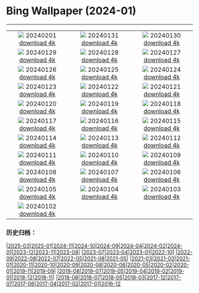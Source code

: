 # Bing Wallpaper (2024-01)
**************
| | | |
| :----: | :----: | :----: |
| ![](https://www.bing.com/th?id=OHR.HalbinselJasmund_FR-FR6083504122_1920x1080.jpg) 20240201 [download 4k](https://www.bing.com/th?id=OHR.HalbinselJasmund_FR-FR6083504122_UHD.jpg) | ![](https://www.bing.com/th?id=OHR.ZebraMother_FR-FR5676160511_1920x1080.jpg) 20240131 [download 4k](https://www.bing.com/th?id=OHR.ZebraMother_FR-FR5676160511_UHD.jpg) | ![](https://www.bing.com/th?id=OHR.AlbaceteSpain_FR-FR3668738448_1920x1080.jpg) 20240130 [download 4k](https://www.bing.com/th?id=OHR.AlbaceteSpain_FR-FR3668738448_UHD.jpg) |
| ![](https://www.bing.com/th?id=OHR.GollingerFalls_FR-FR3295584531_1920x1080.jpg) 20240129 [download 4k](https://www.bing.com/th?id=OHR.GollingerFalls_FR-FR3295584531_UHD.jpg) | ![](https://www.bing.com/th?id=OHR.SnowFox_FR-FR3113896350_1920x1080.jpg) 20240128 [download 4k](https://www.bing.com/th?id=OHR.SnowFox_FR-FR3113896350_UHD.jpg) | ![](https://www.bing.com/th?id=OHR.WinterCarnival_FR-FR5345279239_1920x1080.jpg) 20240127 [download 4k](https://www.bing.com/th?id=OHR.WinterCarnival_FR-FR5345279239_UHD.jpg) |
| ![](https://www.bing.com/th?id=OHR.HawkOwl_FR-FR1707000792_1920x1080.jpg) 20240126 [download 4k](https://www.bing.com/th?id=OHR.HawkOwl_FR-FR1707000792_UHD.jpg) | ![](https://www.bing.com/th?id=OHR.DwynwensDay_FR-FR7589802554_1920x1080.jpg) 20240125 [download 4k](https://www.bing.com/th?id=OHR.DwynwensDay_FR-FR7589802554_UHD.jpg) | ![](https://www.bing.com/th?id=OHR.IcelandBeach_FR-FR6659305695_1920x1080.jpg) 20240124 [download 4k](https://www.bing.com/th?id=OHR.IcelandBeach_FR-FR6659305695_UHD.jpg) |
| ![](https://www.bing.com/th?id=OHR.MaldivesAtolls_FR-FR6343636525_1920x1080.jpg) 20240123 [download 4k](https://www.bing.com/th?id=OHR.MaldivesAtolls_FR-FR6343636525_UHD.jpg) | ![](https://www.bing.com/th?id=OHR.SantaCruzSunrise_FR-FR1541398588_1920x1080.jpg) 20240122 [download 4k](https://www.bing.com/th?id=OHR.SantaCruzSunrise_FR-FR1541398588_UHD.jpg) | ![](https://www.bing.com/th?id=OHR.SquirrelNetherlands_FR-FR5106085626_1920x1080.jpg) 20240121 [download 4k](https://www.bing.com/th?id=OHR.SquirrelNetherlands_FR-FR5106085626_UHD.jpg) |
| ![](https://www.bing.com/th?id=OHR.Castlenaud_FR-FR4922909582_1920x1080.jpg) 20240120 [download 4k](https://www.bing.com/th?id=OHR.Castlenaud_FR-FR4922909582_UHD.jpg) | ![](https://www.bing.com/th?id=OHR.PlitviceWinter_FR-FR4625546513_1920x1080.jpg) 20240119 [download 4k](https://www.bing.com/th?id=OHR.PlitviceWinter_FR-FR4625546513_UHD.jpg) | ![](https://www.bing.com/th?id=OHR.ParisBridge_FR-FR4526044555_1920x1080.jpg) 20240118 [download 4k](https://www.bing.com/th?id=OHR.ParisBridge_FR-FR4526044555_UHD.jpg) |
| ![](https://www.bing.com/th?id=OHR.SleepyWolf_FR-FR3759485122_1920x1080.jpg) 20240117 [download 4k](https://www.bing.com/th?id=OHR.SleepyWolf_FR-FR3759485122_UHD.jpg) | ![](https://www.bing.com/th?id=OHR.LakeLouise_FR-FR3546637527_1920x1080.jpg) 20240116 [download 4k](https://www.bing.com/th?id=OHR.LakeLouise_FR-FR3546637527_UHD.jpg) | ![](https://www.bing.com/th?id=OHR.SnowHorses_FR-FR2904040226_1920x1080.jpg) 20240115 [download 4k](https://www.bing.com/th?id=OHR.SnowHorses_FR-FR2904040226_UHD.jpg) |
| ![](https://www.bing.com/th?id=OHR.HokkaidoSwans_FR-FR2489851452_1920x1080.jpg) 20240114 [download 4k](https://www.bing.com/th?id=OHR.HokkaidoSwans_FR-FR2489851452_UHD.jpg) | ![](https://www.bing.com/th?id=OHR.HanaHighway_FR-FR2322911528_1920x1080.jpg) 20240113 [download 4k](https://www.bing.com/th?id=OHR.HanaHighway_FR-FR2322911528_UHD.jpg) | ![](https://www.bing.com/th?id=OHR.BukhansanSeoul_FR-FR2089322284_1920x1080.jpg) 20240112 [download 4k](https://www.bing.com/th?id=OHR.BukhansanSeoul_FR-FR2089322284_UHD.jpg) |
| ![](https://www.bing.com/th?id=OHR.LynxSnow_FR-FR2285365573_1920x1080.jpg) 20240111 [download 4k](https://www.bing.com/th?id=OHR.LynxSnow_FR-FR2285365573_UHD.jpg) | ![](https://www.bing.com/th?id=OHR.MilopotamosStairs_FR-FR2141657119_1920x1080.jpg) 20240110 [download 4k](https://www.bing.com/th?id=OHR.MilopotamosStairs_FR-FR2141657119_UHD.jpg) | ![](https://www.bing.com/th?id=OHR.BalloonDay_FR-FR1975351459_1920x1080.jpg) 20240109 [download 4k](https://www.bing.com/th?id=OHR.BalloonDay_FR-FR1975351459_UHD.jpg) |
| ![](https://www.bing.com/th?id=OHR.BerninaPass_FR-FR1590880403_1920x1080.jpg) 20240108 [download 4k](https://www.bing.com/th?id=OHR.BerninaPass_FR-FR1590880403_UHD.jpg) | ![](https://www.bing.com/th?id=OHR.DevilsMarbles_FR-FR1418224441_1920x1080.jpg) 20240107 [download 4k](https://www.bing.com/th?id=OHR.DevilsMarbles_FR-FR1418224441_UHD.jpg) | ![](https://www.bing.com/th?id=OHR.GuadeloupeCarnival_FR-FR1231104335_1920x1080.jpg) 20240106 [download 4k](https://www.bing.com/th?id=OHR.GuadeloupeCarnival_FR-FR1231104335_UHD.jpg) |
| ![](https://www.bing.com/th?id=OHR.HarbinFestival_FR-FR0937758437_1920x1080.jpg) 20240105 [download 4k](https://www.bing.com/th?id=OHR.HarbinFestival_FR-FR0937758437_UHD.jpg) | ![](https://www.bing.com/th?id=OHR.GoldenGateLight_FR-FR0705317378_1920x1080.jpg) 20240104 [download 4k](https://www.bing.com/th?id=OHR.GoldenGateLight_FR-FR0705317378_UHD.jpg) | ![](https://www.bing.com/th?id=OHR.Cheserys_FR-FR0495311297_1920x1080.jpg) 20240103 [download 4k](https://www.bing.com/th?id=OHR.Cheserys_FR-FR0495311297_UHD.jpg) |
| ![](https://www.bing.com/th?id=OHR.BhutanSolstice_FR-FR0006679350_1920x1080.jpg) 20240102 [download 4k](https://www.bing.com/th?id=OHR.BhutanSolstice_FR-FR0006679350_UHD.jpg) |  |  |

### 历史归档：

|[2025-03](bing/2025-03/2025-03.md)|[2025-01](bing/2025-01/2025-01.md)|[2024-11](bing/2024-11/2024-11.md)|[2024-10](bing/2024-10/2024-10.md)|[2024-09](bing/2024-09/2024-09.md)|[2024-04](bing/2024-04/2024-04.md)|[2024-02](bing/2024-02/2024-02.md)|[2024-01](bing/2024-01/2024-01.md)|[2023-12](bing/2023-12/2023-12.md)|[2023-11](bing/2023-11/2023-11.md)|[2023-08](bing/2023-08/2023-08.md)|
|[2023-07](bing/2023-07/2023-07.md)|[2023-04](bing/2023-04/2023-04.md)|[2023-01](bing/2023-01/2023-01.md)|[2022-10](bing/2022-10/2022-10.md)|
|[2022-09](bing/2022-09/2022-09.md)|[2022-08](bing/2022-08/2022-08.md)|[2022-07](bing/2022-07/2022-07.md)|[2022-05](bing/2022-05/2022-05.md)|[2021-08](bing/2021-08/2021-08.md)|[2021-05](bing/2021-05/2021-05.md)|
|[2021-03](bing/2021-03/2021-03.md)|[2021-02](bing/2021-02/2021-02.md)|[2021-01](bing/2021-01/2021-01.md)|[2020-11](bing/2020-11/2020-11.md)|[2020-10](bing/2020-10/2020-10.md)|[2020-09](bing/2020-09/2020-09.md)|[2020-08](bing/2020-08/2020-08.md)|[2020-06](bing/2020-06/2020-06.md)|[2020-05](bing/2020-05/2020-05.md)|[2020-02](bing/2020-02/2020-02.md)|[2020-01](bing/2020-01/2020-01.md)|[2019-11](bing/2019-11/2019-11.md)|[2019-09](bing/2019-09/2019-09.md)|
|[2019-08](bing/2019-08/2019-08.md)|[2019-07](bing/2019-07/2019-07.md)|[2019-05](bing/2019-05/2019-05.md)|[2019-04](bing/2019-04/2019-04.md)|[2019-02](bing/2019-02/2019-02.md)|[2019-01](bing/2019-01/2019-01.md)|[2018-12](bing/2018-12/2018-12.md)|[2018-11](bing/2018-11/2018-11.md)|
|[2018-08](bing/2018-08/2018-08.md)|[2018-07](bing/2018-07/2018-07.md)|[2018-05](bing/2018-05/2018-05.md)|[2018-03](bing/2018-03/2018-03.md)|[2017-12](bing/2017-12/2017-12.md)|[2017-07](bing/2017-07/2017-07.md)|[2017-06](bing/2017-06/2017-06.md)|[2017-04](bing/2017-04/2017-04.md)|[2017-02](bing/2017-02/2017-02.md)|[2017-01](bing/2017-01/2017-01.md)|[2016-12](bing/2016-12/2016-12.md)